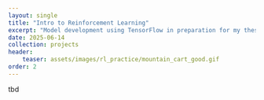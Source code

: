 ```yaml
---
layout: single
title: "Intro to Reinforcement Learning"
excerpt: "Model development using TensorFlow in preparation for my thesis"
date: 2025-06-14
collection: projects
header:
    teaser: assets/images/rl_practice/mountain_cart_good.gif
order: 2
---
```


tbd
